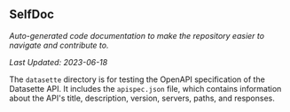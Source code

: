 <!--- START SELFDOC --->
## SelfDoc
_Auto-generated code documentation to make the repository easier to navigate and contribute to._

_Last Updated: 2023-06-18_

The `datasette` directory is for testing the OpenAPI specification of the Datasette API. It includes the `apispec.json` file, which contains information about the API's title, description, version, servers, paths, and responses.

<!--- END SELFDOC --->
